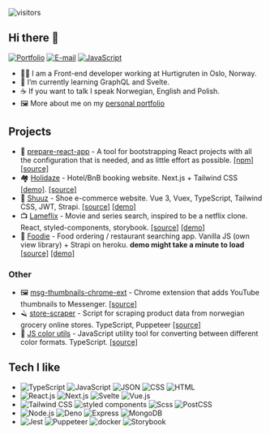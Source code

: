 ![visitors](https://visitor-badge.laobi.icu/badge?page_id=bartektelec.bartektelec-readme)

## Hi there 👋

[![Portfolio](https://img.shields.io/badge/-Website-4285F4?style=flat&logo=google-chrome&logoColor=white)][URLportfolio]
[![E-mail](https://img.shields.io/badge/-E--mail-D14836?style=flat&logo=gmail&logoColor=white)][URLEmail]
[![JavaScript](https://img.shields.io/badge/-LinkedIn-0077B5?style=flat&logo=linkedin&logoColor=white)][URLlinkedin]

- 👨‍💻 I am a Front-end developer working at Hurtigruten in Oslo, Norway.
- 🌱 I’m currently learning GraphQL and Svelte.
- ☕ If you want to talk I speak Norwegian, English and Polish.
- 🖼 More about me on my [personal portfolio](https://btelec.no/)

## Projects
- 🥏 [prepare-react-app](https://github.com/bartektelec/prepare-react-app) - A tool for bootstrapping React projects with all the configuration that is needed, and as little effort as possible. [[npm]](https://www.npmjs.com/package/prepare-react-app) [[source]](https://github.com/bartektelec/prepare-react-app)
- 🏘 [Holidaze](https://github.com/bartektelec/holidaze) - Hotel/BnB booking website. Next.js + Tailwind CSS [[demo]](https://holidaze-bartektelec.vercel.app/). [[source]](https://github.com/bartektelec/holidaze)
- 👟 [Shuuz](https://github.com/bartektelec/shuuz-client) - Shoe e-commerce website. Vue 3, Vuex, TypeScript, Tailwind CSS, JWT, Strapi. [[source]](https://github.com/bartektelec/shuuz-client) [[demo]](https://bartektelec.github.io/shuuz-client/)
- 📺 [Lameflix](https://github.com/bartektelec/react-netflix-clone) - Movie and series search, inspired to be a netflix clone. React, styled-components, storybook. [[source]](https://github.com/bartektelec/react-netflix-clone) [[demo]](https://bartektelec.github.io/react-netflix-clone/)
- 🍔 [Foodie](https://github.com/bartektelec/foodie-app) - Food ordering / restaurant searching app. Vanilla JS (own view library) + Strapi on heroku. **demo might take a minute to load** [[source]](https://github.com/bartektelec/foodie-app) [[demo]](https://bartektelec.github.io/foodie-app/index.html)

### Other
- 🖼 [msg-thumbnails-chrome-ext](https://github.com/bartektelec/msg-thumbnails-chrome-ext) - Chrome extension that adds YouTube thumbnails to Messenger. [[source]](https://github.com/bartektelec/msg-thumbnails-chrome-ext)
- 🪒 [store-scraper](https://github.com/bartektelec/store-scraper) - Script for scraping product data from norwegian grocery online stores. TypeScript, Puppeteer [[source]](https://github.com/bartektelec/store-scraper)
- 🎨 [JS color utils](https://github.com/bartektelec/color-utils) - JavaScript utility tool for converting between different color formats. TypeScript. [[source]](https://github.com/bartektelec/color-utils)

## Tech I like 
- ![TypeScript](https://img.shields.io/badge/-TypeScript-3178C6?style=flat&logo=typescript&logoColor=white) ![JavaScript](https://img.shields.io/badge/-JavaScript-F7DF1E?style=flat&logo=javascript&logoColor=black) ![JSON](https://img.shields.io/badge/-JSON-black?style=flat&logo=json&logoColor=white) ![CSS](https://img.shields.io/badge/-CSS3-1572B6?style=flat&logo=css3&logoColor=white) ![HTML](https://img.shields.io/badge/-HTML5-E34F26?style=flat&logo=html5&logoColor=white)
- ![React.js](https://img.shields.io/badge/-React.js-0088CC?style=flat&logo=react&logoColor=white) ![Next.js](https://img.shields.io/badge/-Next.js-black?style=flat&logo=next-dot-js&logoColor=white) ![Svelte](https://img.shields.io/badge/-Svelte-FF3E00?style=flat&logo=svelte&logoColor=white) ![Vue.js](https://img.shields.io/badge/-Vue-4FC08D?style=flat&logo=vue-dot-js&logoColor=white)
- ![Tailwind CSS](https://img.shields.io/badge/-Tailwind-38B2AC?style=flat&logo=tailwind-css&logoColor=white) ![styled components](https://img.shields.io/badge/-Styled--components-DB7093?style=flat&logo=styled-components&logoColor=white) ![Scss](https://img.shields.io/badge/-Sass-CC6699?style=flat&logo=sass&logoColor=white) ![PostCSS](https://img.shields.io/badge/-PostCSS-DD3A0A?style=flat&logo=postcss&logoColor=white)
- ![Node.js](https://img.shields.io/badge/-Node.js-339933?style=flat&logo=node-dot-js&logoColor=white) ![Deno](https://img.shields.io/badge/-Deno-black?style=flat&logo=deno) ![Express](https://img.shields.io/badge/-Express-black?style=flat&logo=express&logoColor=white) ![MongoDB](https://img.shields.io/badge/-MongoDB-47A248?style=flat&logo=mongodb&logoColor=white)
- ![Jest](https://img.shields.io/badge/-Jest-C21325?style=flat&logo=jest&logoColor=white) ![Puppeteer](https://img.shields.io/badge/🪒-Puppeteer-40b5a4?style=flat&labelColor=40b5a4) ![docker](https://img.shields.io/badge/-Docker-2496ED?style=flat&logo=docker&logoColor=white) ![Storybook](https://img.shields.io/badge/-Storybook-FF4785?style=flat&logo=storybook&logoColor=white)


[URLemail]:mailto:bartektelec@gmail.com
[URLportfolio]:https://www.btelec.no/
[URLlinkedin]:https://www.linkedin.com/in/bart-telec
